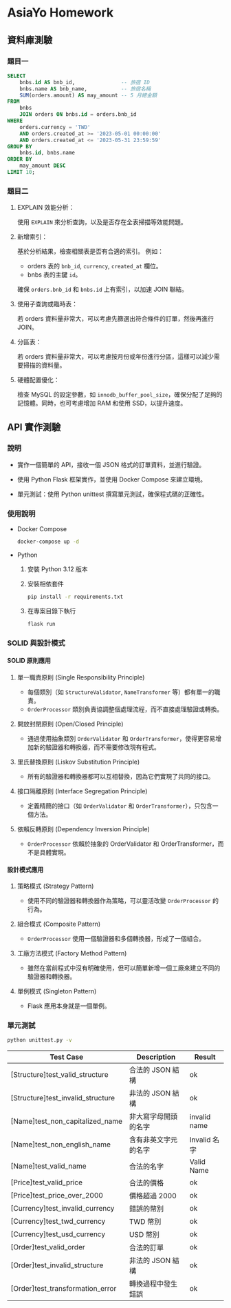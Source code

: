 # AsiaYo Homework

## 資料庫測驗

### 題目一

```sql
SELECT
    bnbs.id AS bnb_id,               -- 旅宿 ID
    bnbs.name AS bnb_name,           -- 旅宿名稱
    SUM(orders.amount) AS may_amount -- 5 月總金額
FROM
    bnbs
    JOIN orders ON bnbs.id = orders.bnb_id
WHERE
    orders.currency = 'TWD'
    AND orders.created_at >= '2023-05-01 00:00:00'
    AND orders.created_at <= '2023-05-31 23:59:59'
GROUP BY
    bnbs.id, bnbs.name
ORDER BY
    may_amount DESC
LIMIT 10;
```

### 題目二

1. EXPLAIN 效能分析：
    
    使用 `EXPLAIN` 來分析查詢，以及是否存在全表掃描等效能問題。

2. 新增索引：

    基於分析結果，檢查相關表是否有合適的索引。
    例如：

    - orders 表的 `bnb_id`, `currency`, `created_at` 欄位。
    - bnbs 表的主鍵 `id`。

    確保 `orders.bnb_id` 和 `bnbs.id` 上有索引，以加速 JOIN 聯結。

3. 使用子查詢或臨時表：

    若 orders 資料量非常大，可以考慮先篩選出符合條件的訂單，然後再進行 JOIN。

4. 分區表：

    若 orders 資料量非常大，可以考慮按月份或年份進行分區，這樣可以減少需要掃描的資料量。

5. 硬體配置優化：

    檢查 MySQL 的設定參數，如 `innodb_buffer_pool_size`，確保分配了足夠的記憶體。同時，也可考慮增加 RAM 和使用 SSD，以提升速度。

## API 實作測驗

### 說明

- 實作一個簡單的 API，接收一個 JSON 格式的訂單資料，並進行驗證。

- 使用 Python Flask 框架實作，並使用 Docker Compose 來建立環境。

- 單元測試：使用 Python unittest 撰寫單元測試，確保程式碼的正確性。

### 使用說明

- Docker Compose

    ```bash
    docker-compose up -d
    ```

- Python

    1. 安裝 Python 3.12 版本
    2. 安裝相依套件

        ```bash
        pip install -r requirements.txt
        ```

    3. 在專案目錄下執行

        ```bash
        flask run
        ```

### SOLID 與設計模式

#### SOLID 原則應用

1. 單一職責原則 (Single Responsibility Principle)
   - 每個類別（如 `StructureValidator`, `NameTransformer` 等）都有單一的職責。
   - `OrderProcessor` 類別負責協調整個處理流程，而不直接處理驗證或轉換。

2. 開放封閉原則 (Open/Closed Principle)
   - 通過使用抽象類別 `OrderValidator` 和 `OrderTransformer`，使得更容易增加新的驗證器和轉換器，而不需要修改現有程式。

3. 里氏替換原則 (Liskov Substitution Principle)
   - 所有的驗證器和轉換器都可以互相替換，因為它們實現了共同的接口。

4. 接口隔離原則 (Interface Segregation Principle)
   - 定義精簡的接口（如 `OrderValidator` 和 `OrderTransformer`），只包含一個方法。

5. 依賴反轉原則 (Dependency Inversion Principle)
   - `OrderProcessor` 依賴於抽象的 OrderValidator 和 OrderTransformer，而不是具體實現。

#### 設計模式應用

1. 策略模式 (Strategy Pattern)
   - 使用不同的驗證器和轉換器作為策略，可以靈活改變 `OrderProcessor` 的行為。

2. 組合模式 (Composite Pattern)
   - `OrderProcessor` 使用一個驗證器和多個轉換器，形成了一個組合。

3. 工廠方法模式 (Factory Method Pattern)
   - 雖然在當前程式中沒有明確使用，但可以簡單新增一個工廠來建立不同的驗證器和轉換器。

4. 單例模式 (Singleton Pattern)
   - Flask 應用本身就是一個單例。

### 單元測試

```bash
python unittest.py -v
```

| Test Case | Description | Result |
| --- | --- | --- |
| [Structure]test_valid_structure | 合法的 JSON 結構 | ok |
| [Structure]test_invalid_structure | 非法的 JSON 結構 | ok |
| [Name]test_non_capitalized_name | 非大寫字母開頭的名字 | invalid name |
| [Name]test_non_english_name | 含有非英文字元的名字 | Invalid 名字 |
| [Name]test_valid_name | 合法的名字 | Valid Name |
| [Price]test_valid_price | 合法的價格 | ok |
| [Price]test_price_over_2000 | 價格超過 2000 | ok |
| [Currency]test_invalid_currency | 錯誤的幣別 | ok |
| [Currency]test_twd_currency | TWD 幣別 | ok |
| [Currency]test_usd_currency | USD 幣別 | ok |
| [Order]test_valid_order | 合法的訂單 | ok |
| [Order]test_invalid_structure | 非法的 JSON 結構 | ok |
| [Order]test_transformation_error | 轉換過程中發生錯誤 | ok |






